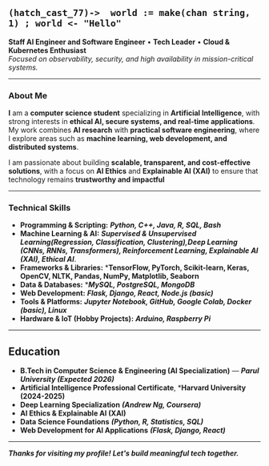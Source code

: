 ## `(hatch_cast_77)->  world := make(chan string, 1) ; world <- "Hello"`

**Staff AI Engineer and Software Engineer** • **Tech Leader** • **Cloud & Kubernetes Enthusiast**  
*Focused on observability, security, and high availability in mission-critical systems.*

---

### About Me
**I** am a **computer science student** specializing in **Artificial Intelligence**, with strong interests in **ethical AI, secure systems, and real-time applications**. My work combines **AI research** with **practical software engineering**, where I explore areas such as **machine learning, web development, and distributed systems**.  

I am passionate about building **scalable, transparent, and cost-effective solutions**, with a focus on **AI Ethics** and **Explainable AI (XAI)** to ensure that technology remains **trustworthy and impactful** 

 ---


### Technical Skills
- **Programming & Scripting:** ***Python, C++, Java, R, SQL, Bash*** 
- **Machine Learning & AI:** ***Supervised & Unsupervised Learning(Regression, Classification, Clustering),Deep Learning (CNNs, RNNs, Transformers), Reinforcement Learning, Explainable AI (XAI), Ethical AI***.
- **Frameworks & Libraries:** ***TensorFlow, PyTorch, Scikit-learn, Keras, OpenCV, NLTK, Pandas, NumPy, Matplotlib, Seaborn**  
- **Data & Databases:** ****MySQL, PostgreSQL, MongoDB*** 
- **Web Development:** ***Flask, Django, React, Node.js (basic)*** 
- **Tools & Platforms:** ***Jupyter Notebook, GitHub, Google Colab, Docker (basic), Linux***  
- **Hardware & IoT (Hobby Projects):** ***Arduino, Raspberry Pi***  

--- 
## Education  

- **B.Tech in Computer Science & Engineering (AI Specialization)** — ***Parul University* *(Expected 2026)***
- **Artificial Intelligence Professional Certificate**, ***Harvard University (2024-2025)**
- **Deep Learning Specialization** ***(Andrew Ng, Coursera)***  
- **AI Ethics & Explainable AI (XAI)**
- **Data Science Foundations** ***(Python, R, Statistics, SQL)*** 
- **Web Development for AI Applications** ***(Flask, Django, React)***  

---

***Thanks for visiting my profile! Let's build meaningful tech together.***

